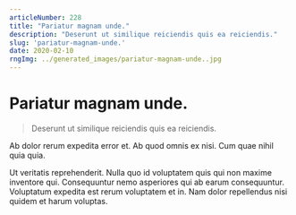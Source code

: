 ```yaml
---
articleNumber: 228
title: "Pariatur magnam unde."
description: "Deserunt ut similique reiciendis quis ea reiciendis."
slug: 'pariatur-magnam-unde.'
date: 2020-02-10
rngImg: ../generated_images/pariatur-magnam-unde..jpg
---
```


# Pariatur magnam unde.

> Deserunt ut similique reiciendis quis ea reiciendis.

Ab dolor rerum expedita error et. Ab quod omnis ex nisi. Cum quae nihil quia quia.
 Ut veritatis reprehenderit. Nulla quo id voluptatem quis qui non maxime inventore qui. Consequuntur nemo asperiores qui ab earum consequuntur. Voluptatum expedita est rerum voluptatem et in. Nam dolor repellendus nisi quidem et harum voluptas.
